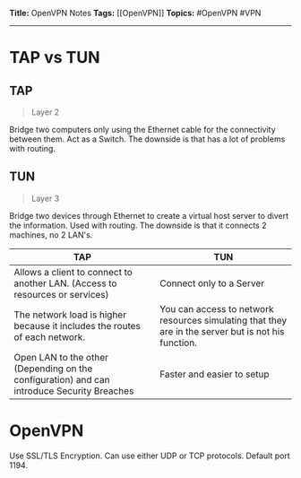 **Title:** OpenVPN Notes
**Tags:** [[OpenVPN]]
**Topics:** #OpenVPN #VPN 

---
# TAP vs TUN
## TAP
> Layer 2

Bridge two computers only using the Ethernet cable for the connectivity between them. Act as a Switch. The downside is that has a lot of problems with routing.

## TUN
> Layer 3

Bridge two devices through Ethernet to create a virtual host server to divert the information. Used with routing. The downside is that it connects 2 machines, no 2 LAN's.

| **TAP** | **TUN** |
| --- | --- |
| Allows a client to connect to another LAN. (Access to resources or services) | Connect only to a Server |
| The network load is higher because it includes the routes of each network.  | You can access to network resources simulating that they are in the server but is not his function.|
| Open LAN to the other (Depending on the configuration) and can introduce Security Breaches | Faster and easier to setup |

# OpenVPN 
Use SSL/TLS Encryption. Can use either UDP or TCP protocols. Default port 1194.
